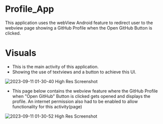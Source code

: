 # Profile_App

This application uses the webView Android feature to redirect user to the webview page showing a
GitHub Profile when the Open GitHub Button is clicked.

# Visuals 
- This is the main activity of this application.
- Showing the use of textviews and a button to achieve this UI.

![2023-09-11 01-30-40 High Res Screenshot](https://github.com/ObinnaAkuma/Profile_App/assets/25484571/39745db9-7065-45da-96c7-2eab96b5edaf)

- This page below contains the webview feature where the GitHub Profile when "Open GitHub" Button is clicked gets opened and displays the profile. An internet permission also had to be enabled to allow functionality for this activity(page)

![2023-09-11 01-30-52 High Res Screenshot](https://github.com/ObinnaAkuma/Profile_App/assets/25484571/bbc5a61d-803c-4af2-84c7-0c3c29f8121e)



